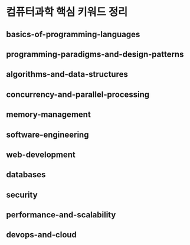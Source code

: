# 컴퓨터과학 핵심 키워드 정리

## basics-of-programming-languages

## programming-paradigms-and-design-patterns

## algorithms-and-data-structures

## concurrency-and-parallel-processing

## memory-management

## software-engineering

## web-development

## databases

## security

## performance-and-scalability

## devops-and-cloud

